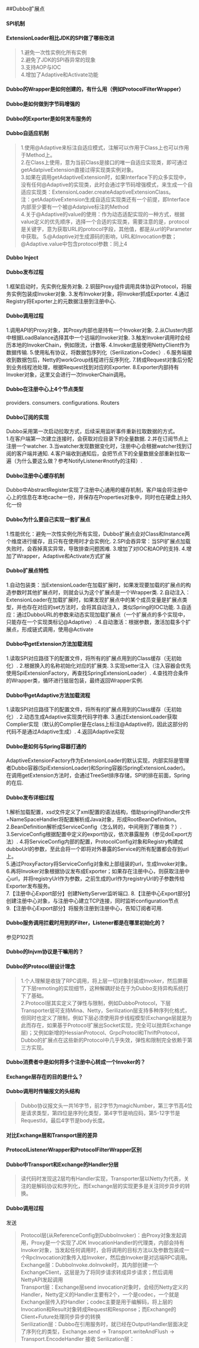 ##Dubbo扩展点

#### SPI机制

#### ExtensionLoader相比JDK的SPI做了哪些改进
> 1.避免一次性实例化所有实例  
> 2.避免了JDK的SPI吞异常的现象  
> 3.支持AOP与IOC  
> 4.增加了Adaptive和Activate功能

#### Dubbo的Wrapper是如何创建的，有什么用（例如ProtocolFilterWrapper）

#### Dubbo是如何做到字节码增强的

#### Dubbo的Exporter是如何发布服务的

#### Dubbo自适应机制
> 1.使用@Adaptive来标注自适应模式，注解可以作用于Class上也可以作用于Method上。  
> 2.在Class上使用，意为当前Class是接口的唯一自适应实现类，即可通过getAdatpiveExtension直接过得实现类实例对象。  
> 3.如果在调用getAdaptiveExtension时，如果Interface下的众多实现中，没有任何@Adaptive的实现类，此时会通过字节码增强模式，来生成一个自适应实现类：ExtensionLoader.createAdaptiveExtensionClass。  
注：getAdaptiveExtension生成自适应实现类还有一个前提，即Interface内部至少要有一个被@Adatpive标注的Method  
> 4.关于@Adaptive的value的使用：作为动态适配实现的一种方式，根据value定义的优先顺序，选择一个合适的实现类，需要注意的是，protocol是关键字，意为获取URL的protocol字段，其他值，都是从url的Parameter中获取。
> 5.@Adaptive对生成源码的影响，URL和Invocation参数；@Adaptive.value中包含protocol参数：同上4

#### Dubbo Inject
> 



#### Dubbo发布过程
1.框架启动时，先实例化服务对象. 
2.铜鼓Proxy组件调用具体协议Protocol，将服务实例包装成Invoker对象. 
3.发布Invoker对象，将Invoker抓成Exporter. 
4.通过Registry将Exporter上的元数据注册到注册中心. 

#### Dubbo调用过程
1.调用API的Proxy对象，其Proxy内部也是持有一个Invoker对象. 
2.从Cluster内部中根据LoadBalance选择其中一个远端的Invoker对象. 
3.触发Invoker调用时会经历本地的InvokerChain，例如限流，计数等. 
4.Invoker底层使用NettyClient作为数据传输. 
5.使用私有协议，将数据包序列化（Serilization+Codec）. 
6.服务端接收到数据包后，Netty的workGroup线程进行反序列化. 
7.转成Request对象后分配到业务线程池处理，根据Request找到对应的Exporter. 
8.Exporter内部持有Invoker对象，这里又会进行一次InvokerChain调用。  

#### Dubbo在注册中心上4个节点类型
providers. 
consumers. 
configurations. 
Routers

#### Dubbo订阅的实现
Dubbo采用第一次启动拉取方式，后续采用监听事件重新拉取数据的方式。  
1.在客户端第一次建立连接时，会获取对应目录下的全量数据. 
2.并在订阅节点上注册一个watcher. 
3.当watcher发现数据变化时，注册中心会根据watcher找到订阅的客户端并通知. 
4.客户端收到通知后，会把节点下的全量数据全部重新拉取一遍（为什么要这么做？参考NotifyListener#notify的注释）. 

#### Dubbo注册中心缓存机制
Dubbo中AbstractRegister实现了注册中心通用的缓存机制，客户端会将注册中心上的信息在本地cache一份，并保存在Properties对象中，同时也在硬盘上持久化一份


#### Dubbo为什么要自己实现一套扩展点
1.性能优化：避免一次性实例化所有实现，Dubbo扩展点会对Class和Instance两个维度进行缓存，且只有在使用时才会实例化. 
2.SPI会吞异常：当SPI扩展点加载失败时，会吞掉真实异常，导致排查问题困难. 
3.增加了对IOC和AOP的支持. 
4.增加了Wrapper，Adaptive和Activate方式扩展

#### Dubbo扩展点特性
1.自动包装类：当ExtensionLoader在加载扩展时，如果发现要加载的扩展点的构造参数时其他扩展点时，则就会认为这个扩展点是一个Wrapper类. 
2.自动注入：ExtensionLoader在加载扩展时，如果发现扩展点中的某个成员变量是扩展点类型，并也存在对应的set方法时，会将其自动注入，类似Spring的IOC功能. 
3.自适应：通过DubboURL的参数来动态实现加载扩展点（一个扩展点的多个实现中，只能存在一个实现类标记@Adaptive）. 
4.自动激活：根据参数，激活加载多个扩展点，形成链式调用，使用@Activate

#### Dubbo中getExtension方法加载流程
1.读取SPI对应路径下的配置文件，将所有的扩展点用到的Class缓存（无初始化）. 
2.根据换入的名称初始化对应的扩展类. 
3.实现setter注入（注入容器会优先使用SpiExtensionFactory，再查找SpringExtensionLoader）. 
4.查找符合条件的Wrapper类，循环进行层层包装，最终返回Wrapper实例. 

#### Dubbo中getAdaptive方法加载流程
1.读取SPI对应路径下的配置文件，将所有的扩展点用到的Class缓存（无初始化）. 
2.动态生成Adaptive实现类代码字符串. 
3.通过ExtensionLoader获取Complier实现（默认的Complier是在class上标注@Adaptive的，因此这部分的代码不是通过Adaptive生成）. 
4.返回Adaptive实现

#### Dubbo是如何与Spring容器打通的
AdaptiveExtensionFactory作为ExtensionLoader的默认实现，内部实际是管理者Dubbo容器(SpiExtensionLoader)和Spring容器(SpringExtensionLoader)。  
在调用getExtension方法时，会通过TreeSet排序存储，SPI的排在前面，Spring的在后. 


#### Dubbo发布详细过程
1.解析加载配置，xsd文件定义了xml配置的语法结构，借助spring的handler文件+NameSpaceHandler将配置解析成Java对象，形成RootBeanDefinition。  
2.BeanDefinition解析成ServiceConfig（怎么转的，中间用到了哪些类？）. 
3.ServiceConfig根据配置中定义的export协议，依次暴露服务（参见doExport方法）. 
4.将ServiceConfig内部的配置，ProtocolConfig对象和Registry构建成dubboUrl的参数，至此会将一个即将对外暴露的Service的所有配置都会存到url上。  
5.通过ProxyFactory将ServiceConfig对象和上部组装的url，生成Invoker对象。  
6.再将Invoker对象根据协议发布成Exporter；如果存在注册中心，则获取注册中心url，并将registryUrl作为参数，之前生成的url作为registryUrl的子参数传给Exporter发布服务。   
7.【注册中心Export部分】创建NettyServer监听端口. 
8.【注册中心Export部分】创建注册中心对象，与注册中心建立TCP连接，同时监听configuration节点   
9.【注册中心Export部分】将服务注册到注册中心，告知订阅者可用. 

#### Dubbo服务调用拦截时用到的Filter，Listener都是在哪里初始化的？
参见P102页

#### Dubbo的Injvm协议是干嘛用的？

#### Dubbo的Protocol层设计理念
> 1.个人理解是收拢了RPC调用，将上层一切对象封装成Invoker，然后屏蔽了下层remoting的实现细节，这种解耦好处在于为Dubbo支持异构系统打下了基础。  
> 2.Protocol层其实定义了弹性与限制，例如DubboProtocol，下层Transporter层可支持Mina、Netty，Serilization层支持多种序列化格式，但同时也定义了限制，例如下层必须使用异步线程模型(Exchange层就是为此而存在，如果基于Protocol扩展出Socket实现，完全可以抛弃Exchange层)；又例如新增的HessianProtocol、GrpcProtocl和ThriftProtocol，Dubbo的扩展点在这些新的Protocol中几乎失效，弹性和限制完全依赖于第三方实现。

#### Dubbo消费者中是如何将多个注册中心转成一个Invoker的？

#### Exchange层存在的目的是什么？

#### Dubbo调用时传输报文的头结构
> Dubbo协议报文头一共16字节，前2字节为magicNumber，第三字节高4位是请求类型，第四位是序列化类型，第4字节是响应码，第5-12字节是RequestId，最后4字节是body长度。

#### 对比Exchange层和Transport层的差异

#### ProtocolListenerWrapper和ProtocolFilterWrapper区别

#### Dubbo中Transport和Exchange的Handler分层
> 读代码时发现这2层均有Handler实现，Transporter层以Netty为代表，关注的是解码协议和序列化，而Exchange层的实现更多是关注同步异步的转换。

#### Dubbo调用过程
发送
> Protocol层(从ReferenceConfig到DubboInvoker)：由Proxy对象发起调用，Proxy是一个实现了JDK InvocationHandler的代理类，内部会持有Invoker对象，当发起任何调用时，会将调用的目标方法以及参数包装成一个RpcInvocation对象传入给Invoker，然后由Invoker是对远端RPC调用。    
> Exchange层：DubboInvoke.doInvoke时，其内部创建一个ExchangeClient，这层是为了将同步请求转成异步请求；然后调用NettyAPI发起调用  
> Transport层：Exchange层send invocation对象时，会经历Netty定义的Handler，Netty定义的Handler主要有2个，一个是codec，一个就是Exchange层传入的Handler；codec主要是用于编解码，将上层的Invocation和Result对象转成Request和Response；而Exchange的Client+Future处理同步异步的转换  
> Serilization层：Dubbo在引用服务时，就已经在OutputHandler层面决定了序列化的类型，Exchange.send -> Transport.writeAndFlush -> Transport.EncodeHandler
接收
> Serilization层：



















